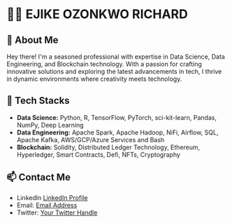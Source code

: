 # 👨‍💻 EJIKE OZONKWO RICHARD

## 🚀 About Me

Hey there! I'm a seasoned professional with expertise in Data Science, Data Engineering, and Blockchain technology. With a passion for crafting innovative solutions and exploring the latest advancements in tech, I thrive in dynamic environments where creativity meets technology.

## 💼 Tech Stacks

- **Data Science:** Python, R, TensorFlow, PyTorch, sci-kit-learn, Pandas, NumPy, Deep Learning
- **Data Engineering:** Apache Spark, Apache Hadoop, NiFi, Airflow, SQL, Apache Kafka, AWS/GCP/Azure Services and Bash 
- **Blockchain:** Solidity, Distributed Ledger Technology, Ethereum, Hyperledger, Smart Contracts, Defi, NFTs, Cryptography


## 📫 Contact Me
- LinkedIn [LinkedIn Profile](https://www.linkedin.com/in/ozonkwoejike/)
- Email: [Email Address](mailto:erozonkwo@gmail.com)
- Twitter: [Your Twitter Handle](https://twitter.com/rychardase)
